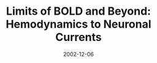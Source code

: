 ---
title: "Limits of BOLD and Beyond: Hemodynamics to Neuronal Currents"
project_id: 
date: 2002-12-06
conference_id: ""
presenters:
   - peter_bandettini
summary: "<p>Functional Imaging Laboratory, London, UK</p>"
file: /assets/presentations/T129.pdf
filename: T129.pdf
layout: presentation
---